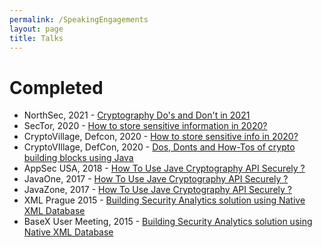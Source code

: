 ```yaml
---
permalink: /SpeakingEngagements
layout: page
title: Talks
---
```


# Completed
* NorthSec, 2021 - [Cryptography Do's and Don't in 2021](https://youtu.be/_P6qI4ahBVk?t=948)
* SecTor, 2020 - [How to store sensitive information in 2020?](https://sector.ca/sessions/how-to-store-sensitive-information-in-2020/)
* CryptoVillage, Defcon, 2020 - [How to store sensitive info in 2020?](https://www.youtube.com/watch?v=4Tn71-1GN20)
* CryptoVIllage, DefCon, 2020 - [Dos, Donts and How-Tos of crypto building blocks using Java](https://youtu.be/fvpWEzOOaRA?t=19082)
* AppSec USA, 2018 - [How To Use Jave Cryptography API Securely ?](https://www.youtube.com/watch?v=PxWnOu9uE1o)
* JavaOne, 2017 - [How To Use Jave Cryptography API Securely ?](https://www.youtube.com/watch?v=3HIdaSgxMlo)
* JavaZone, 2017 - [How To Use Jave Cryptography API Securely ?](https://2017.javazone.no/program/c305c46014624f02b86a8864b54555b3)
* XML Prague 2015 - [Building Security Analytics solution using Native XML Database](https://www.youtube.com/watch?v=-q8IpfSt-oc)
* BaseX User Meeting, 2015 - [Building Security Analytics solution using Native XML Database](https://www.youtube.com/watch?v=scGKT3UTXxw)
